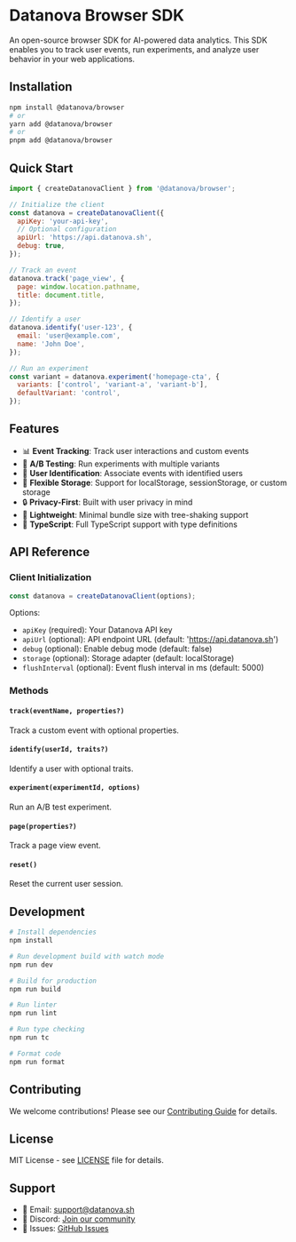 # Datanova Browser SDK

An open-source browser SDK for AI-powered data analytics. This SDK enables you to track user events, run experiments, and analyze user behavior in your web applications.

## Installation

```bash
npm install @datanova/browser
# or
yarn add @datanova/browser
# or
pnpm add @datanova/browser
```

## Quick Start

```javascript
import { createDatanovaClient } from '@datanova/browser';

// Initialize the client
const datanova = createDatanovaClient({
  apiKey: 'your-api-key',
  // Optional configuration
  apiUrl: 'https://api.datanova.sh',
  debug: true,
});

// Track an event
datanova.track('page_view', {
  page: window.location.pathname,
  title: document.title,
});

// Identify a user
datanova.identify('user-123', {
  email: 'user@example.com',
  name: 'John Doe',
});

// Run an experiment
const variant = datanova.experiment('homepage-cta', {
  variants: ['control', 'variant-a', 'variant-b'],
  defaultVariant: 'control',
});
```

## Features

- 📊 **Event Tracking**: Track user interactions and custom events
- 🧪 **A/B Testing**: Run experiments with multiple variants
- 👤 **User Identification**: Associate events with identified users
- 💾 **Flexible Storage**: Support for localStorage, sessionStorage, or custom storage
- 🔒 **Privacy-First**: Built with user privacy in mind
- 🚀 **Lightweight**: Minimal bundle size with tree-shaking support
- 🎯 **TypeScript**: Full TypeScript support with type definitions

## API Reference

### Client Initialization

```javascript
const datanova = createDatanovaClient(options);
```

Options:
- `apiKey` (required): Your Datanova API key
- `apiUrl` (optional): API endpoint URL (default: 'https://api.datanova.sh')
- `debug` (optional): Enable debug mode (default: false)
- `storage` (optional): Storage adapter (default: localStorage)
- `flushInterval` (optional): Event flush interval in ms (default: 5000)

### Methods

#### `track(eventName, properties?)`
Track a custom event with optional properties.

#### `identify(userId, traits?)`
Identify a user with optional traits.

#### `experiment(experimentId, options)`
Run an A/B test experiment.

#### `page(properties?)`
Track a page view event.

#### `reset()`
Reset the current user session.

## Development

```bash
# Install dependencies
npm install

# Run development build with watch mode
npm run dev

# Build for production
npm run build

# Run linter
npm run lint

# Run type checking
npm run tc

# Format code
npm run format
```

## Contributing

We welcome contributions! Please see our [Contributing Guide](CONTRIBUTING.md) for details.

## License

MIT License - see [LICENSE](LICENSE) file for details.

## Support

- 📧 Email: support@datanova.sh
- 💬 Discord: [Join our community](https://discord.gg/datanova)
- 🐛 Issues: [GitHub Issues](https://github.com/yourusername/datanova-browser-sdk/issues)